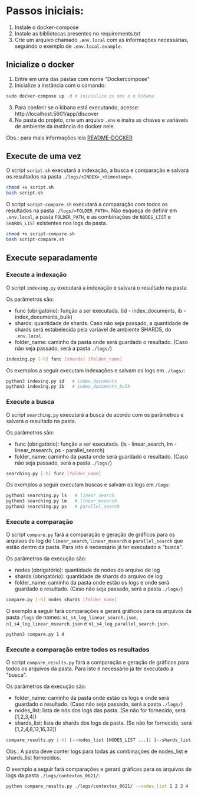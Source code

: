 # Passos iniciais:
1. Instale o docker-compose
2. Instale as bibliotecas presentes no requirements.txt
3. Crie um arquivo chamado ```.env.local``` com as informações necessárias, seguindo o exemplo de ```.env.local.example```.

## Inicialize o docker

1. Entre em uma das pastas com nome "Dockercompose"
2. Inicialize a instância com o comando:
```bash
sudo docker-compose up -d # inicializa os nós e o kibana
```
3. Para conferir se o kibana está executando, acesse: http://localhost:5601/app/discover
4. Na pasta do projeto, crie um arquivo ```.env``` e insira as chaves e variáveis de ambiente da instância do docker nele.

Obs.: para mais informações leia [README-DOCKER](./README-DOCKER.md)

## Execute de uma vez

O script ```script.sh``` executará a indexação, a busca e comparação e salvará os resultados na pasta ```./logs/<INDEX>_<timestamp>```.

```bash
chmod +x script.sh
bash script.sh
```

O script ```script-compare.sh``` executará a comparação com todos os resultados na pasta ```./logs/<FOLDER_PATH>```. Não esqueça de definir em ```.env.local```, a pasta ```FOLDER_PATH```, e as combinações de ```NODES_LIST``` e ```SHARDS_LIST``` existentes nos logs da pasta.

```bash
chmod +x script-compare.sh
bash script-compare.sh
```

## Execute separadamente

### Execute a indexação

O script ```indexing.py``` executará a indexação e salvará o resultado na pasta.

Os parâmetros são:
- func (obrigatório): função a ser executada. (id - index_documents, ib - index_documents_bulk)
- shards: quantidade de shards. Caso não seja passado, a quantidade de shards será estabelecida pela variável de ambiente SHARDS, do ```.env.local```.
- folder_name: caminho da pasta onde será guardado o resultado. (Caso não seja passado, será a pasta ```./logs/```)
```bash
indexing.py [-h] func [shards] [folder_name]
```

Os exemplos a seguir executam indexações e salvam os logs em ```./logs/```:
```bash
python3 indexing.py id   # index_documents
python3 indexing.py ib   # index_documents_bulk
```

### Execute a busca

O script ```searching.py``` executará a busca de acordo com os parâmetros e salvará o resultado na pasta.

Os parâmetros são:
- func (obrigatório): função a ser executada. (ls - linear_search, lm - linear_msearch, ps - parallel_search)
- folder_name: caminho da pasta onde será guardado o resultado. (Caso não seja passado, será a pasta ```./logs/```)
```bash
searching.py [-h] func [folder_name]
```

Os exemplos a seguir executam buscas e salvam os logs em ```/logs```:
```bash
python3 searching.py ls   # linear_search
python3 searching.py lm   # linear_msearch
python3 searching.py ps   # parallel_search
```

### Execute a comparação

O script ```compare.py``` fará a comparação e geração de gráficos para os arquivos de log do ```linear_search```, ```linear_msearch``` e ```parallel_search``` que estão dentro da pasta. Para isto é necessário já ter executado a "busca". 

Os parâmetros da execução são:
- nodes (obrigatório): quantidade de nodes do arquivo de log
- shards (obrigatório): quantidade de shards do arquivo de log
- folder_name: caminho da pasta onde estão os logs e onde será guardado o resultado. (Caso não seja passado, será a pasta ```./logs/```)
```bash
compare.py [-h] nodes shards [folder_name]
```

O exemplo a seguir fará comparações e gerará gráficos para os arquivos da pasta ```/logs``` de nomes: ```n1_s4_log_linear_search.json```, ```n1_s4_log_linear_msearch.json``` e ```n1_s4_log_parallel_search.json```.
```bash
python3 compare.py 1 4
```

### Execute a comparação entre todos os resultados

O script ```compare_results.py``` fará a comparação e geração de gráficos para todos os arquivos da pasta. Para isto é necessário já ter executado a "busca". 

Os parâmetros da execução são:
- folder_name: caminho da pasta onde estão os logs e onde será guardado o resultado. (Caso não seja passado, será a pasta ```./logs/```)
- nodes_list: lista de nós dos logs das pasta. (Se não for fornecido, será [1,2,3,4])
- shards_list: lista de shards dos logs da pasta. (Se não for fornecido, será [1,2,4,8,12,16,32])
```bash
compare_results.py [-h] [--nodes_list [NODES_LIST ...]] [--shards_list [SHARDS_LIST ...]] [folder_name]
```
Obs.: A pasta deve conter logs para todas as combinações de nodes_list e shards_list fornecidos.

O exemplo a seguir fará comparações e gerará gráficos para os arquivos de logs da pasta ```./logs/contextos_0621/```: 
```bash
python compare_results.py ./logs/contextos_0621/ --nodes_list 1 2 3 4 --shards_list 1 2 4 8 12 16 32
```

